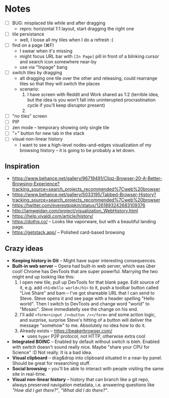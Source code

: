 # Notes

- [ ] BUG: misplaced tile while and after dragging
    - repro: horizontal 1:1 layout, start dragging the right one
- [ ] tile persistance
    - well, I loose all my tiles when I do a refresh :(
- [ ] find on a page (⌘F)
    - I swear when it's missing
    - might focus URL bar with `[In Page]` pill in front of a blinking cursor and search icon somewhere near-by
    - use via "!inpage" bang
- [ ] switch tiles by dragging
    - alt dragging one tile over the other and releasing, could rearrange tiles so that they will switch the places
    - scenario:
        1. I have screen with Reddit and Work shared as 1:2 (terrible idea, but the idea is you won't fall into uninterupted procrastination cycle if you'll keep disruptor present)
        2. 
- [ ] "no tiles" screen
- [ ] PIP
- [ ] zen mode – temporary showing only single tile
- [ ] "+" button for new tab in the stack
- [ ] visual non-linear history
    - I want to see a high-level nodes-and-edges visualization of my browsing history – it is going to be probably a let down.

## Inspiration
* https://www.behance.net/gallery/96719491/Cliqz-Browser-20-A-Better-Browsing-Experience?tracking_source=search_projects_recommended%7Cweb%20browser
* https://www.behance.net/gallery/5033195/Tabbed-Browser-History?tracking_source=search_projects_recommended%7Cweb%20browser
* https://twitter.com/everestpipkin/status/1261893242683109376
* http://iamweidan.com/project/visualization_WebHistory.html
* https://help.vivaldi.com/article/history/
* https://dothq.co/ – Looks like vaporware, but with a beautiful landing page.
* https://getstack.app/ – Polished card-based browsing

## Crazy ideas
- **Keeping history in Git** – Might have super interesting consequences.
- **Built-in web server** – Opera had built-in web server, which was über cool! Chrome has DevTools that are super powerful. Marrying the two might end up looking like this:
    1. I open new tile, pull up DevTools for that blank page. Edit source of it, e.g. add `<h1>Hello world</h1>` to it, push a toolbar button called "Live Share" and bam – I've got shareable URL that I can send to Steve. Steve opens it and see page with a header spelling "Hello world". Then I switch to DevTools and change word "world" to "Mosaic". Steve immediatelly see the change on his end.
    2. I'll add `<form><input /><button /></form>` and some action logic, and surprise, surprise Steve's hitting of a button will deliver the message "somehow" to me. Absolutely no idea how to do it.
    3. Already exists – https://beakerbrowser.com/
        - uses `hyper` P2P protocol, not HTTP, otherwise extra cool
- **Integrated BOINC** – Enabled by default without switch is bleh. Enabled with switch doesn't sound really nice. Maybe "share your CPU for Science" :D Not really. It is a bad idea.
- **Visual clipboard** – drag&drop into clipboard situated in a near-by panel. Should be great for researching stuff.
- **Social browsing** – you'll be able to interact with people visiting the same site in real-time.
- **Visual non-linear history** – history that can branch like a git repo, always preserved navigation metadata, i.e. answering questions like *"How did I get there?"*, *"What did I do there?"*.